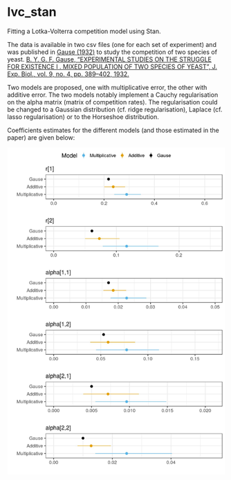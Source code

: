 # lvc_stan
Fitting a Lotka-Volterra competition model using Stan.

The data is available in two csv files (one for each set of experiment) and was published in [Gause (1932)](http://jeb.biologists.org/content/jexbio/9/4/389.full.pdf) to study the competition of two species of yeast.
[B. Y. G. F. Gause,
“EXPERIMENTAL STUDIES ON THE STRUGGLE FOR EXISTENCE I . MIXED POPULATION OF TWO SPECIES OF YEAST”,
J. Exp. Biol., vol. 9, no. 4, pp. 389–402, 1932.](http://jeb.biologists.org/content/jexbio/9/4/389.full.pdf)

Two models are proposed, one with multiplicative error, the other with additive error.
The two models notably implement a Cauchy regularisation on the alpha matrix (matrix of competition rates). The regularisation could be changed to a Gaussian distribution (cf. ridge regularisation), Laplace (cf. lasso regularisation) or to the Horseshoe distribution.

Coefficients estimates for the different models (and those estimated in the paper) are given below:

![coefficient estimates](results.jpg)
